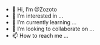 - 👋 Hi, I’m @Zozoto
- 👀 I’m interested in ...
- 🌱 I’m currently learning ...
- 💞️ I’m looking to collaborate on ...
- 📫 How to reach me ...

<!---
Zozoto/Zozoto is a ✨ special ✨ repository because its `README.md` (this file) appears on your GitHub profile.
You can click the Preview link to take a look at your changes.
--->
